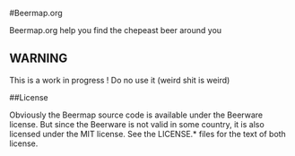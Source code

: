 #Beermap.org

Beermap.org help you find the chepeast beer around you

## WARNING

This is a work in progress ! Do no use it (weird shit is weird)

##License

Obviously the Beermap source code is available under the Beerware license. But
since the Beerware is not valid in some country, it is also licensed under the
MIT license. See the LICENSE.\* files for the text of both license.
